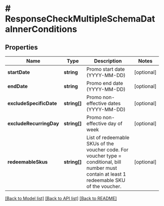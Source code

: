 # # ResponseCheckMultipleSchemaDataInnerConditions

## Properties

Name | Type | Description | Notes
------------ | ------------- | ------------- | -------------
**startDate** | **string** | Promo start date (YYYY-MM-DD) | [optional]
**endDate** | **string** | Promo end date (YYYY-MM-DD) | [optional]
**excludeSpecificDate** | **string[]** | Promo non-effective dates (YYYY-MM-DD) | [optional]
**excludeRecurringDay** | **string[]** | Promo non-effective day of week | [optional]
**redeemableSkus** | **string[]** | List of redeemable SKUs of the voucher code. For voucher type &#x3D; conditional, bill number must contain at least 1 redeemable SKU of the voucher. | [optional]

[[Back to Model list]](../../README.md#models) [[Back to API list]](../../README.md#endpoints) [[Back to README]](../../README.md)
